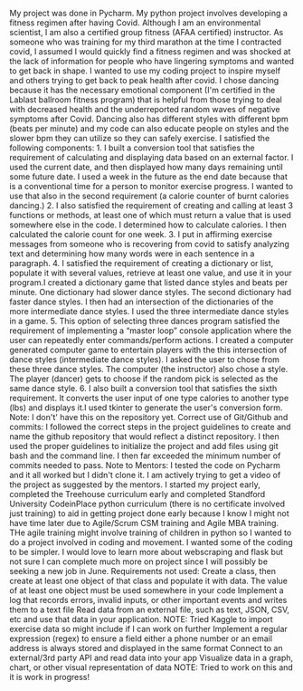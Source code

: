   My project was done in Pycharm.  My python project involves developing a fitness regimen after having Covid.  Although I am an environmental scientist, I am also a certified group fitness (AFAA certified) instructor. As someone who was training for my third marathon at the time I contracted covid, I assumed I would quickly find a fitness regimen and was  shocked at the lack of information for people who have lingering symptoms and wanted to get back in shape. I wanted to use my coding project to inspire myself and others trying to get back to peak health after covid. I chose dancing because it has the necessary emotional component (I'm certified in the Lablast ballroom fitness program) that is helpful from those trying to deal with decreased health and the underreported random waves of negative symptoms after Covid. Dancing also has different styles with different bpm (beats per minute) and my code can also educate people on styles and the slower bpm they can utilize so they can safely exercise.
I satisfied the following components:
	1.	I built a conversion tool that satisfies the requirement of calculating and displaying data based on an external factor. I used the current date, and then displayed how many days remaining until some future date. I used a week in the future as the end date because that is a conventional time for a person to monitor exercise progress. I wanted to use that also in the second requirement (a calorie counter of burnt calories dancing.)
	2.	I also satisfied the requirement of creating and calling at least 3 functions or methods, at least one of which must return a value that is used somewhere else in the code. I determined how to calculate calories. I then calculated the calorie count for one week.
	3.	I put in affirming exercise messages from someone who is recovering from covid to satisfy analyzing text and determining how many words were in each sentence in a paragraph.
	4.	I satisfied the requirement of creating a dictionary or list, populate it with several values, retrieve at least one value, and use it in your program.I created a dictionary game that listed dance styles and beats per minute. One dictionary had slower dance styles. The second dictionary had faster dance styles. I then had an intersection of the dictionaries of the more intermediate dance styles. I used the three intermediate dance styles in a game.
	5.	This option of selecting three dances program satisfied the requirement of implementing a “master loop” console application where the user can repeatedly enter commands/perform actions. I created a computer generated computer game to entertain players with the this intersection of dance styles (intermediate dance styles). I asked the user to chose from these three dance styles. The computer (the instructor) also chose a style. The player (dancer) gets to choose if the random pick is selected as the same dance style.
	6.	I also built a conversion tool that satisfies the sixth requirement. It converts the user input of one type calories to another type (lbs) and displays it.I used tkinter to generate the user's conversion form. Note: I don't' have this on the repository yet.
Correct use of Git/Github and commits: I followed the correct steps in the project guidelines to create and name the github repository that would reflect a distinct repository. I then used the proper guidelines to initialize the project and add files using git bash and the command line. I then far exceeded the minimum number of commits needed to pass.
Note to Mentors:
I tested the code on Pycharm and it all worked but I didn't clone it. I am actively trying to get a video of the project as suggested by the mentors. I started my project early, completed the Treehouse curriculum early and completed Standford University CodeinPlace python curriculum (there is no certificate involved just training) to aid in getting project done early because I know I might not have time later due to Agile/Scrum CSM training and Agile MBA training. THe agile training might involve training of children in python so I wanted to do a project involved in coding and movement. I wanted some of the coding to be simpler. I would love to learn more about webscraping and flask but not sure I can complete much more on project since I will possibly be seeking a new job in June.
Requirements not used: Create a class, then create at least one object of that class and populate it with data. The value of at least one object must be used somewhere in your code
Implement a log that records errors, invalid inputs, or other important events and writes them to a text file
Read data from an external file, such as text, JSON, CSV, etc and use that data in your application.   NOTE:  Tried Kaggle to import exercise data so might include if I can work on further
Implement a regular expression (regex) to ensure a field either a phone number or an email address is always stored and displayed in the same format Connect to an external/3rd party API and read data into your app
Visualize data in a graph, chart, or other visual representation of data   NOTE:   Tried to work on this and it is work in progress!
